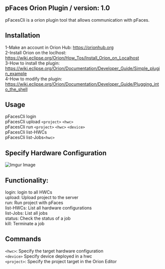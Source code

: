 ## pFaces Orion Plugin / version: 1.0
pFacesCli is a orion plugin tool that allows communication with pFaces.<br/>
## Installation
1-Make an account in Orion Hub: https://orionhub.org<br/>
2-Install Orion on the loclhost: https://wiki.eclipse.org/Orion/How_Tos/Install_Orion_on_Localhost<br/>
3-How to install the plugin: https://wiki.eclipse.org/Orion/Documentation/Developer_Guide/Simple_plugin_example<br/>
4-How to modify the plugin: https://wiki.eclipse.org/Orion/Documentation/Developer_Guide/Plugging_into_the_shell<br/>
## Usage
pFacesCli login<br/>
pFacesCli upload `<project>` `<hwc>`<br/>
pFacesCli run `<project>` `<hwc>` `<device>`<br/>
pFacesCli list-HWCs<br/>
pFacesCli list-Jobs`<hwc>`<br/>
## Specify Hardware Configuration
![Imgur Image](https://imgur.com/Oil1U3N)
## Functionality:<br/>
login: login to all HWCs<br/>
upload: Upload project to the server<br/>
run: Run project with pFaces<br/>
list-HWCs: List all hardware configurations<br/>
list-Jobs: List all jobs<br/>
status: Check the status of a job<br/>
kill: Terminate a job<br/>
## Commands
`<hwc>`: Specify the target hardware configuration<br/>
`<device>` Specify device deployed in a hwc <br/>
`<project>`: Specify the project target in the Orion Editor <br/>
